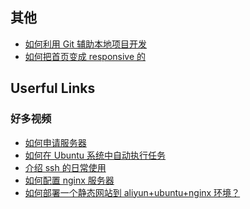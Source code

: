 ## 其他

- [如何利用 Git 辅助本地项目开发
  ](http://www.haoduoshipin.com/videos/92/)
- [如何把首页变成 responsive 的
  ](http://www.haoduoshipin.com/videos/158/)

## Userful Links

### 好多视频

- [如何申请服务器](http://www.haoduoshipin.com/videos/129)
- [如何在 Ubuntu 系统中自动执行任务
  ](http://www.haoduoshipin.com/videos/91/)
- [介绍 ssh 的日常使用](http://www.haoduoshipin.com/videos/62/)
- [如何配置 nginx 服务器](http://www.haoduoshipin.com/videos/130/)
- [如何部署一个静态网站到 aliyun+ubuntu+nginx 环境？](http://www.haoduoshipin.com/videos/233/)

